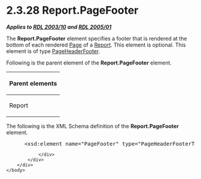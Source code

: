 <html dir="LTR" xmlns:mshelp="http://msdn.microsoft.com/mshelp" xmlns:ddue="http://ddue.schemas.microsoft.com/authoring/2003/5" xmlns:xlink="http://www.w3.org/1999/xlink" xmlns:tool="http://www.microsoft.com/tooltip">
    <head>
        <meta http-equiv="Content-Type" content="text/html; CHARSET=utf-8"></meta>
        <meta name="save" content="history"></meta>
        <title>2.3.28 Report.PageFooter</title>
        <xml>
            <mshelp:toctitle title="2.3.28 Report.PageFooter"></mshelp:toctitle>
            <mshelp:rltitle title="[MS-RDL]: Report.PageFooter"></mshelp:rltitle>
            <mshelp:keyword index="A" term="c553f438-de3b-4e72-b4b6-ded6be1abc6a"></mshelp:keyword>
            <mshelp:attr name="DCSext.ContentType" value="open specification"></mshelp:attr>
            <mshelp:attr name="AssetID" value="c553f438-de3b-4e72-b4b6-ded6be1abc6a"></mshelp:attr>
            <mshelp:attr name="TopicType" value="kbRef"></mshelp:attr>
            <mshelp:attr name="DCSext.Title" value="[MS-RDL]: Report.PageFooter" />
        </xml>
    </head>
    <body>
        <div id="header">
            <h1 class="heading">2.3.28 Report.PageFooter</h1>
        </div>
        <div id="mainSection">
            <div id="mainBody">
                <div id="allHistory" class="saveHistory"></div>
                <div id="sectionSection0" class="section" name="collapseableSection">
                    

<p><b><i>Applies to </i></b><a href="a7e2ad00-07c8-4f6d-80ab-3ad55df7b233.htm"><b><i>RDL 2003/10</i></b></a><b>
<i>and </i></b><a href="3ebe2912-4958-4832-b391-cad1f5e13338.htm"><b><i>RDL 2005/01</i></b></a></p>

<p>The <b>Report.PageFooter</b> element specifies a footer that
is rendered at the bottom of each rendered <a href="b5e525d5-00d6-4e1a-8813-55f327da6b4c.htm">Page</a> of a <a href="6bbaafec-020b-406c-b4e7-5e4318b616cb.htm">Report</a>. This element is
optional. This element is of type <a href="ddc35223-1cb6-4136-823b-e72a3d12e1f9.htm">PageHeaderFooter</a>.</p>

<p>Following is the parent element of the <b>Report.PageFooter</b>
element.</p>

<table>
 <thead>
  <tr>
   <th>
   <p>Parent elements</p>
   </th>
  </tr>
 </thead>
 <tr>
  <td>
  <p>Report</p>
  </td>
 </tr>
</table>

<p>The following is the XML Schema definition of the <b>Report.PageFooter</b>
element.</p>

<dl>
<dd>
<div><pre> &lt;xsd:element name=&quot;PageFooter&quot; type=&quot;PageHeaderFooterType&quot; minOccurs=&quot;0&quot; /&gt;
</pre></div>
</dd></dl>


                </div>
            </div>
        </div>
    </body>
</html>
